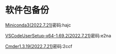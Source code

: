 # 软件包备份
[Miniconda3(2022.7.21)](https://cabbyw.lanzouf.com/irpV3086kl3e)密码:hajc

[VSCodeUserSetup-x64-1.69.2(2022.7.21)](https://cabbyw.lanzouf.com/ivvSx086kn5i)密码:e2na

[Cmder1.3.19(2022.7.21)](https://cabbyw.lanzouf.com/ibFmK086nwhc)密码:2ccf
